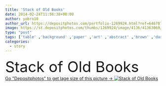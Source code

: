 ```yaml
---
title: 'Stack of Old Books'
date: 2014-02-24T11:58:38+00:00
author: yobro10
author_url: https://depositphotos.com/portfolio-1269924.html?ref=64678756
image: https://st.depositphotos.com/thumbs/1269924/image/4136/41363069/api_thumb_450.jpg?forcejpeg=true
type: "post"
tags: ['table' ,'background' ,'paper' ,'art' ,'abstract' ,'brown' ,'dark' ,'stack' ,'antique' ,'grunge' ,'memory' ,'old' ,'remember' ,'victorian' ,'vintage' ,'leather' ,'blank' ,'stain' ,'age' ,'Wisdom' ,'aged' ,'cover' ,'museum' ,'wood' ,'book' ,'learning' ,'weathered' ,'shabby' ,'worn' ,'page' ,'ancient' ,'manuscript' ,'historic' ,'history' ,'hide' ,'scratched' ,'stacked' ,'archive' ,'pile' ,'knowledge' ,'mysterious' ,'write' ,'story' ,'tattered' ,'myth' ,'diary' ,'writings' ,'cheery' ,'legend' ,'leathery' ]
categories: 
  - story
---
```

<div aling="center">
            <font size="60"> Stack of Old Books</font>   
</div>
<div>
    <a href='https://st.depositphotos.com/thumbs/1269924/image/4136/41363069/api_thumb_450.jpg?forcejpeg=true?ref=64678756' target=_blank > Go "Depositphotos" to get lage size of this picture ->
        <img href='https://st.depositphotos.com/thumbs/1269924/image/4136/41363069/api_thumb_450.jpg?forcejpeg=true?ref=64678756' src='https://st.depositphotos.com/1269924/4136/i/950/depositphotos_41363069-stock-photo-stack-of-old-books.jpg?forcejpeg=true' alt='Stack of Old Books' >
    </a>
</div>
